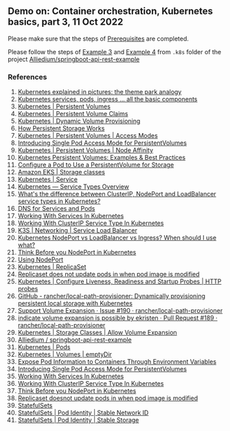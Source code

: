 ## Demo on: Container orchestration, Kubernetes basics, part 3, 11 Oct 2022

Please make sure that the steps of [Prerequisites](https://github.com/Alliedium/springboot-api-rest-example/tree/master/.k8s#1-prerequisites) 
are completed.

Please follow the steps of
[Example 3](https://github.com/Alliedium/springboot-api-rest-example/blob/master/.k8s/03-services-with-pvc) 
and
[Example 4](https://github.com/Alliedium/springboot-api-rest-example/blob/master/.k8s/04-replicasets-readiness-liveness) 
from ```.k8s``` folder of the project 
[Alliedium/springboot-api-rest-example](https://github.com/Alliedium/springboot-api-rest-example/) 

### References ###

1. [Kubernetes explained in pictures: the theme park analogy](https://danlebrero.com/2018/07/09/kubernetes-explained-in-pictures-the-theme-park-analogy/)
2. [Kubernetes services, pods, ingress ... all the basic components](https://www.padok.fr/en/blog/kubernetes-essentials-components-pods-services)
3. [Kubernetes | Persistent Volumes](https://kubernetes.io/docs/concepts/storage/persistent-volumes/)
4. [Kubernetes | Persistent Volume Claims](https://kubernetes.io/docs/concepts/storage/persistent-volumes/#persistentvolumeclaims)
5. [Kubernetes  | Dynamic Volume Provisioning](https://kubernetes.io/docs/concepts/storage/dynamic-provisioning/)
6. [How Persistent Storage Works](https://docs.ranchermanager.rancher.io/v2.5/how-to-guides/advanced-user-guides/manage-clusters/create-kubernetes-persistent-storage/manage-persistent-storage/about-persistent-storage)
7. [Kubernetes | Persistent Volumes | Access Modes](https://kubernetes.io/docs/concepts/storage/persistent-volumes/#access-modes)
8. [Introducing Single Pod Access Mode for PersistentVolumes](https://kubernetes.io/blog/2021/09/13/read-write-once-pod-access-mode-alpha/)
9. [Kubernetes | Persistent Volumes | Node Affinity](https://kubernetes.io/docs/concepts/storage/persistent-volumes/#node-affinity)
10. [Kubernetes Persistent Volumes: Examples & Best Practices](https://loft.sh/blog/kubernetes-persistent-volumes-examples-and-best-practices/)
11. [Configure a Pod to Use a PersistentVolume for Storage](https://kubernetes.io/docs/tasks/configure-pod-container/configure-persistent-volume-storage/)
12. [Amazon EKS | Storage classes](https://docs.aws.amazon.com/eks/latest/userguide/storage-classes.html)
13. [Kubernetes | Service](https://kubernetes.io/docs/concepts/services-networking/service/)
14. [Kubernetes — Service Types Overview](https://medium.com/devops-mojo/kubernetes-service-types-overview-introduction-to-k8s-service-types-what-are-types-of-kubernetes-services-ea6db72c3f8c)
15. [What's the difference between ClusterIP, NodePort and LoadBalancer service types in Kubernetes?](https://stackoverflow.com/questions/41509439/whats-the-difference-between-clusterip-nodeport-and-loadbalancer-service-types)
16. [DNS for Services and Pods](https://kubernetes.io/docs/concepts/services-networking/dns-pod-service/)
17. [Working With Services In Kubernetes](https://medium.com/the-programmer/services-in-kubernetes-844ac2e69c6d)
18. [Working With ClusterIP Service Type In Kubernetes](https://medium.com/the-programmer/working-with-clusterip-service-type-in-kubernetes-45f2c01a89c8)
19. [K3S | Networking | Service Load Balancer](https://docs.k3s.io/networking#service-load-balancer)
20. [Kubernetes NodePort vs LoadBalancer vs Ingress? When should I use what?](https://medium.com/google-cloud/kubernetes-nodeport-vs-loadbalancer-vs-ingress-when-should-i-use-what-922f010849e0)
21. [Think Before you NodePort in Kubernetes](https://oteemo.com/think-nodeport-kubernetes/)
22. [Using NodePort](https://docs.solace.com/Cloud/Deployment-Considerations/k8s-using-nodeport.htm)
23. [Kubernetes | ReplicaSet](https://kubernetes.io/docs/concepts/workloads/controllers/replicaset/)
24. [Replicaset does not update pods in when pod image is modified](https://stackoverflow.com/questions/59641972/replicaset-doesnot-update-pods-in-when-pod-image-is-modified)
25. [Kubernetes | Configure Liveness, Readiness and Startup Probes | HTTP probes](https://kubernetes.io/docs/tasks/configure-pod-container/configure-liveness-readiness-startup-probes/#http-probes)
26. [GitHub - rancher/local-path-provisioner: Dynamically provisioning persistent local storage with Kubernetes](https://github.com/rancher/local-path-provisioner)
27. [Support Volume Expansion · Issue #190 · rancher/local-path-provisioner](https://github.com/rancher/local-path-provisioner/issues/190)
28. [indicate volume expansion is possible by ekristen · Pull Request #189 · rancher/local-path-provisioner](https://github.com/rancher/local-path-provisioner/pull/189)
29. [Kubernetes | Storage Classes | Allow Volume Expansion](https://kubernetes.io/docs/concepts/storage/storage-classes/#allow-volume-expansion)
30. [Alliedium / springboot-api-rest-example](https://github.com/Alliedium/springboot-api-rest-example/tree/master/.k8s#prerequisites)
31. [Kubernetes | Pods](https://kubernetes.io/docs/concepts/workloads/pods/)
32. [Kubernetes | Volumes | emptyDir](https://kubernetes.io/docs/concepts/storage/volumes/#emptydir)
33. [Expose Pod Information to Containers Through Environment Variables](https://kubernetes.io/docs/tasks/inject-data-application/environment-variable-expose-pod-information/)
34. [Introducing Single Pod Access Mode for PersistentVolumes](https://kubernetes.io/blog/2021/09/13/read-write-once-pod-access-mode-alpha/)
35. [Working With Services In Kubernetes](https://medium.com/the-programmer/services-in-kubernetes-844ac2e69c6d)
36. [Working With ClusterIP Service Type In Kubernetes](https://medium.com/the-programmer/working-with-clusterip-service-type-in-kubernetes-45f2c01a89c8)
37. [Think Before you NodePort in Kubernetes](https://oteemo.com/think-nodeport-kubernetes/)
38. [Replicaset doesnot update pods in when pod image is modified](https://stackoverflow.com/questions/59641972/replicaset-doesnot-update-pods-in-when-pod-image-is-modified)
39. [StatefulSets](https://kubernetes.io/docs/concepts/workloads/controllers/statefulset)
40. [StatefulSets | Pod Identity | Stable Network ID](https://kubernetes.io/docs/concepts/workloads/controllers/statefulset/#stable-network-id)
41. [StatefulSets | Pod Identity | Stable Storage](https://kubernetes.io/docs/concepts/workloads/controllers/statefulset/#stable-storage)

